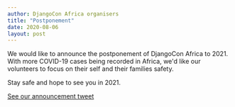```yaml
---
author: DjangoCon Africa organisers
title: "Postponement"
date: 2020-08-06
layout: post
---
```



We would like to announce the postponement of DjangoCon Africa to 2021. With more COVID-19 cases being recorded in Africa, we'd like our volunteers to focus on their self and their families safety. 

Stay safe and hope to see you in 2021. 

[See our announcement tweet](https://twitter.com/djcafrica/status/1291073296256172032)
